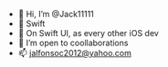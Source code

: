 - 👋 Hi, I’m @Jack11111
- 👀 Swift
- 🌱 On Swift UI, as every other iOS dev
- 💞️ I’m open to coollaborations 
- 📫 jalfonsoc2012@yahoo.com

<!---
Jack11111/Jack11111 is a ✨ special ✨ repository because its `README.md` (this file) appears on your GitHub profile.
You can click the Preview link to take a look at your changes.
--->

